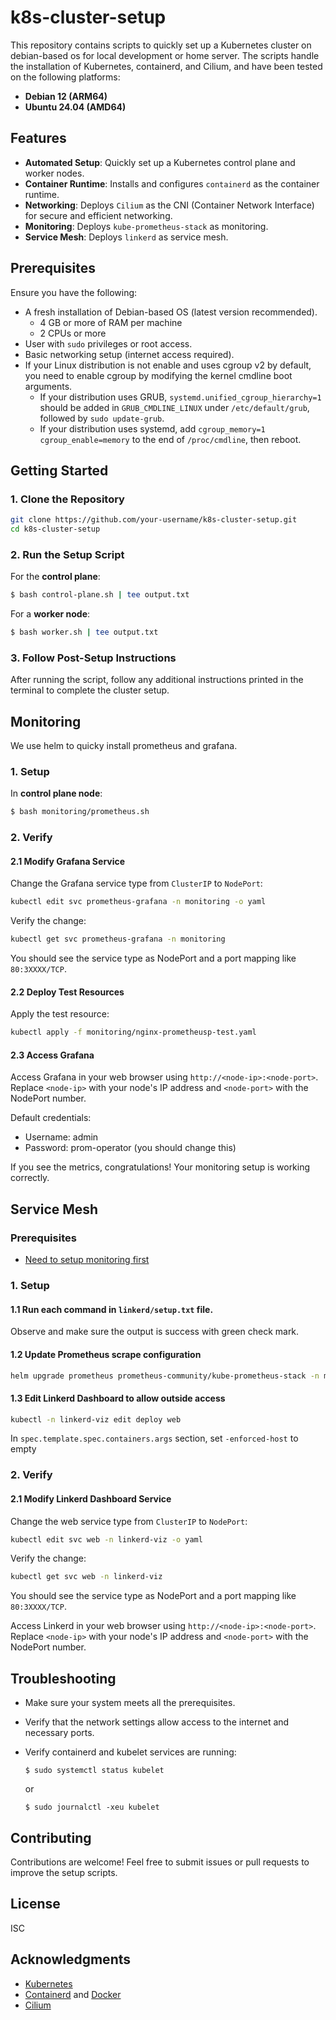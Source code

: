 # k8s-cluster-setup

This repository contains scripts to quickly set up a Kubernetes cluster on debian-based os for local development or home server. The scripts handle the installation of Kubernetes, containerd, and Cilium, and have been tested on the following platforms:

- **Debian 12 (ARM64)**
- **Ubuntu 24.04 (AMD64)**

## Features

- **Automated Setup**: Quickly set up a Kubernetes control plane and worker nodes.
- **Container Runtime**: Installs and configures `containerd` as the container runtime.
- **Networking**: Deploys `Cilium` as the CNI (Container Network Interface) for secure and efficient networking.
- **Monitoring**: Deploys `kube-prometheus-stack` as monitoring.
- **Service Mesh**: Deploys `linkerd` as service mesh.

## Prerequisites

Ensure you have the following:
- A fresh installation of Debian-based OS (latest version recommended).
	- 4 GB or more of RAM per machine
	- 2 CPUs or more
- User with `sudo` privileges or root access.
- Basic networking setup (internet access required).
- If your Linux distribution is not enable and uses cgroup v2 by default, you need to enable cgroup by modifying the kernel cmdline boot arguments.
	- If your distribution uses GRUB, `systemd.unified_cgroup_hierarchy=1` should be added in `GRUB_CMDLINE_LINUX` under `/etc/default/grub`, followed by `sudo update-grub`.
	-	If your distribution uses systemd, add `cgroup_memory=1 cgroup_enable=memory` to the end of `/proc/cmdline`, then reboot.

## Getting Started

### 1. Clone the Repository

```bash
git clone https://github.com/your-username/k8s-cluster-setup.git
cd k8s-cluster-setup
```

### 2. Run the Setup Script

For the **control plane**:

```bash
$ bash control-plane.sh | tee output.txt
```

For a **worker node**:

```bash
$ bash worker.sh | tee output.txt
```

### 3. Follow Post-Setup Instructions

After running the script, follow any additional instructions printed in the terminal to complete the cluster setup.

## Monitoring

We use helm to quicky install prometheus and grafana.

### 1. Setup

In **control plane node**:

```bash
$ bash monitoring/prometheus.sh
```

### 2. Verify

#### 2.1 Modify Grafana Service

Change the Grafana service type from `ClusterIP` to `NodePort`:

```bash
kubectl edit svc prometheus-grafana -n monitoring -o yaml
```

Verify the change:

```bash
kubectl get svc prometheus-grafana -n monitoring
```

You should see the service type as NodePort and a port mapping like `80:3XXXX/TCP`.

#### 2.2 Deploy Test Resources

Apply the test resource:

```bash
kubectl apply -f monitoring/nginx-prometheusp-test.yaml
```

#### 2.3 Access Grafana

Access Grafana in your web browser using `http://<node-ip>:<node-port>`. Replace `<node-ip>` with your node's IP address and `<node-port>` with the NodePort number.

Default credentials:
- Username: admin
- Password: prom-operator (you should change this)

If you see the metrics, congratulations! Your monitoring setup is working correctly.

## Service Mesh

### Prerequisites
- [Need to setup monitoring first](#monitoring)

### 1. Setup

#### 1.1 Run each command in `linkerd/setup.txt` file.
Observe and make sure the output is success with green check mark.

#### 1.2 Update Prometheus scrape configuration
```bash
helm upgrade prometheus prometheus-community/kube-prometheus-stack -n monitoring -f linkerd/prometheus-scrape-configs.yaml
```

#### 1.3 Edit Linkerd Dashboard to allow outside access
```bash
kubectl -n linkerd-viz edit deploy web
```
In `spec.template.spec.containers.args` section, set `-enforced-host` to empty

### 2. Verify
#### 2.1 Modify Linkerd Dashboard Service

Change the web service type from `ClusterIP` to `NodePort`:

```bash
kubectl edit svc web -n linkerd-viz -o yaml
```

Verify the change:

```bash
kubectl get svc web -n linkerd-viz
```

You should see the service type as NodePort and a port mapping like `80:3XXXX/TCP`.

Access Linkerd in your web browser using `http://<node-ip>:<node-port>`. Replace `<node-ip>` with your node's IP address and `<node-port>` with the NodePort number.

## Troubleshooting

- Make sure your system meets all the prerequisites.
- Verify that the network settings allow access to the internet and necessary ports.
- Verify containerd and kubelet services are running:
	```shell
	$ sudo systemctl status kubelet
	```
	or

	```shell
	$ sudo journalctl -xeu kubelet
	```
	

## Contributing

Contributions are welcome! Feel free to submit issues or pull requests to improve the setup scripts.

## License

ISC

## Acknowledgments

- [Kubernetes](https://kubernetes.io/docs/setup/production-environment/tools/kubeadm/)
- [Containerd](https://kubernetes.io/docs/setup/production-environment/container-runtimes/) and [Docker](https://docs.docker.com/engine/install/debian/)
- [Cilium](https://docs.cilium.io/en/stable/gettingstarted/k8s-install-default/#k8s-install-quick)